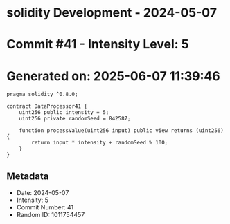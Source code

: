 ﻿# solidity Development - 2024-05-07
# Commit #41 - Intensity Level: 5
# Generated on: 2025-06-07 11:39:46
```solidity
pragma solidity ^0.8.0;

contract DataProcessor41 {
    uint256 public intensity = 5;
    uint256 private randomSeed = 842587;

    function processValue(uint256 input) public view returns (uint256) {
        return input * intensity + randomSeed % 100;
    }
}
```
## Metadata
- Date: 2024-05-07
- Intensity: 5
- Commit Number: 41
- Random ID: 1011754457
